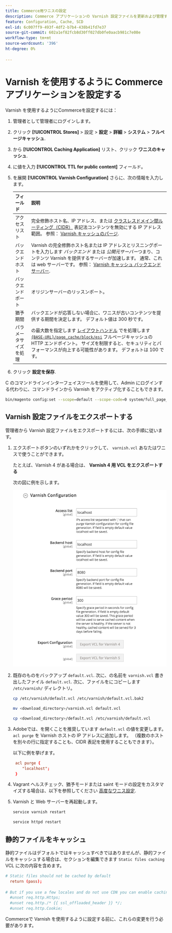 ```yaml
---
title: Commerce用ワニスの設定
description: Commerce アプリケーションの Varnish 設定ファイルを更新および管理する方法について説明します。
feature: Configuration, Cache, SCD
exl-id: 6c007ff9-493f-4df2-b7b4-438b41fd7e37
source-git-commit: 602a1ef82fcb8d30ff027db0fe0aacb981c7e08e
workflow-type: tm+mt
source-wordcount: '396'
ht-degree: 0%

---
```


# Varnish を使用するように Commerce アプリケーションを設定する

Varnish を使用するようにCommerceを設定するには：

1. 管理者として管理者にログインします。
1. クリック **[!UICONTROL Stores]** > 設定 > **設定** > **詳細** > **システム** > **フルページキャッシュ**.
1. から **[!UICONTROL Caching Application]** リスト、クリック **ワニスのキャッシュ**.
1. に値を入力 **[!UICONTROL TTL for public content]** フィールド。
1. を展開 **[!UICONTROL Varnish Configuration]** さらに、次の情報を入力します。

   | フィールド | 説明 |
   | ----- | ----------- |
   | アクセスリスト | 完全修飾ホスト名、IP アドレス、または [クラスレスドメイン間ルーティング（CIDR）](https://www.digitalocean.com/community/tutorials/understanding-ip-addresses-subnets-and-cidr-notation-for-networking) 表記法コンテンツを無効にする IP アドレス範囲。 参照： [Varnish キャッシュのパージ](https://varnish-cache.org/docs/3.0/tutorial/purging.html). |
   | バックエンドホスト | Varnish の完全修飾ホスト名または IP アドレスとリスニングポートを入力します _バックエンド_ または _公開元サーバー_&#x200B;つまり、コンテンツ Varnish を提供するサーバーが加速します。 通常、これは web サーバーです。 参照： [Varnish キャッシュ バックエンド サーバー](https://www.varnish-cache.org/docs/trunk/users-guide/vcl-backends.html). |
   | バックエンドポート | オリジンサーバーのリッスンポート。 |
   | 猶予期間 | バックエンドが応答しない場合に、ワニスが古いコンテンツを提供する期間を決定します。 デフォルト値は 300 秒です。 |
   | パラメータサイズを処理 | の最大数を指定します [レイアウトハンドル](https://developer.adobe.com/commerce/frontend-core/guide/layouts/#layout-handles) でを処理します [`{BASE-URL}/page_cache/block/esi`](use-varnish-esi.md) フルページキャッシュの HTTP エンドポイント。 サイズを制限すると、セキュリティとパフォーマンスが向上する可能性があります。 デフォルトは 100 です。 |

1. クリック **設定を保存**.

C のコマンドラインインターフェイスツールを使用して、Admin にログインする代わりに、コマンドラインから Varnish をアクティブ化することもできます。

```bash
bin/magento config:set --scope=default --scope-code=0 system/full_page_cache/caching_application 2
```

## Varnish 設定ファイルをエクスポートする

管理者から Varnish 設定ファイルをエクスポートするには、次の手順に従います。

1. エクスポートボタンのいずれかをクリックして、 `varnish.vcl` あなたはワニスで使うことができます。

   たとえば、Varnish 4 がある場合は、 **Varnish 4 用 VCL をエクスポートする**

   次の図に例を示します。

   ![管理者で Varnish を使用するようにCommerceを設定します。](../../assets/configuration/varnish-admin-22.png)

1. 既存のものをバックアップ `default.vcl`. 次に、の名前を `varnish.vcl` 書き出したファイル `default.vcl`. 次に、ファイルをにコピーします `/etc/varnish/` ディレクトリ。

   ```bash
   cp /etc/varnish/default.vcl /etc/varnish/default.vcl.bak2
   ```

   ```bash
   mv <download_directory>/varnish.vcl default.vcl
   ```

   ```bash
   cp <download_directory>/default.vcl /etc/varnish/default.vcl
   ```

1. Adobeでは、を開くことを推奨しています `default.vcl` の値を変更します。 `acl purge` を Varnish ホストの IP アドレスに追加します。 （複数のホストを別々の行に指定することも、CIDR 表記を使用することもできます）。

   以下に例を挙げます。

   ```conf
    acl purge {
       "localhost";
    }
   ```

1. Vagrant ヘルスチェック、猶予モードまたは saint モードの設定をカスタマイズする場合は、以下を参照してください [高度なワニス設定](config-varnish-advanced.md).

1. Varnish と Web サーバーを再起動します。

   ```bash
   service varnish restart
   ```

   ```bash
   service httpd restart
   ```

## 静的ファイルをキャッシュ

静的ファイルはデフォルトではキャッシュすべきではありませんが、静的ファイルをキャッシュする場合は、セクションを編集できます `Static files caching` VCL に次の内容を含めます。

```conf
# Static files should not be cached by default
  return (pass);

# But if you use a few locales and do not use CDN you can enable caching static files by commenting previous line (#return (pass);) and uncommenting next 3 lines
  #unset req.http.Https;
  #unset req.http./* {{ ssl_offloaded_header }} */;
  #unset req.http.Cookie;
```

Commerceで Varnish を使用するように設定する前に、これらの変更を行う必要があります。
